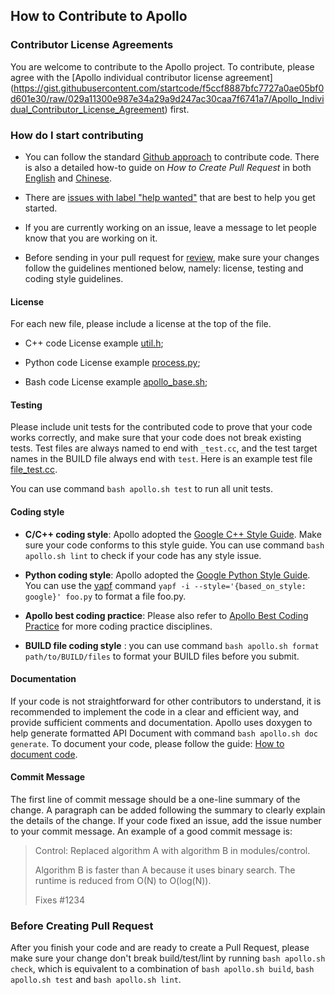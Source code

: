 ## How to Contribute to Apollo

### Contributor License Agreements

You are welcome to contribute to the Apollo project. To contribute, please agree
with the [Apollo individual contributor license agreement]
(https://gist.githubusercontent.com/startcode/f5ccf8887bfc7727a0ae05bf0d601e30/raw/029a11300e987e34a29a9d247ac30caa7f6741a7/Apollo_Individual_Contributor_License_Agreement)
first.

### How do I start contributing

- You can follow the standard
  [Github approach](https://help.github.com/articles/using-pull-requests/) to
  contribute code. There is also a detailed how-to guide on _How to Create Pull
  Request_ in both [English](docs/howto/how_to_create_pull_request.md) and
  [Chinese](docs/howto/how_to_create_pull_request_cn.md).

- There are
  [issues with label "help wanted"](https://github.com/ApolloAuto/apollo/issues?utf8=%E2%9C%93&q=label%3A%22Type%3A+Help+wanted%22+)
  that are best to help you get started.
- If you are currently working on an issue, leave a message to let people know
  that you are working on it.
- Before sending in your pull request for
  [review](https://github.com/ApolloAuto/apollo/pulls), make sure your changes
  follow the guidelines mentioned below, namely: license, testing and coding
  style guidelines.

#### License

For each new file, please include a license at the top of the file.

- C++ code License example [util.h](modules/common/util/util.h);

- Python code License example
  [process.py](modules/tools/vehicle_calibration/process.py);

- Bash code License example [apollo_base.sh](scripts/apollo_base.sh);

#### Testing

Please include unit tests for the contributed code to prove that your code works
correctly, and make sure that your code does not break existing tests. Test
files are always named to end with `_test.cc`, and the test target names in the
BUILD file always end with `test`. Here is an example test file
[file_test.cc](cyber/common/file_test.cc).

You can use command `bash apollo.sh test` to run all unit tests.

#### Coding style

- **C/C++ coding style**: Apollo adopted the
  [Google C++ Style Guide](https://google.github.io/styleguide/cppguide.html).
  Make sure your code conforms to this style guide. You can use command
  `bash apollo.sh lint` to check if your code has any style issue.

- **Python coding style**: Apollo adopted the
  [Google Python Style Guide](https://google.github.io/styleguide/pyguide.html).
  You can use the [yapf](https://github.com/google/yapf) command
  `yapf -i --style='{based_on_style: google}' foo.py` to format a file foo.py.

- **Apollo best coding practice**: Please also refer to
  [Apollo Best Coding Practice](docs/technical_tutorial/apollo_best_coding_practice.md)
  for more coding practice disciplines.

- **BUILD file coding style** : you can use command
  `bash apollo.sh format path/to/BUILD/files` to format your BUILD files before
  you submit.

#### Documentation

If your code is not straightforward for other contributors to understand, it is
recommended to implement the code in a clear and efficient way, and provide
sufficient comments and documentation. Apollo uses doxygen to help generate
formatted API Document with command `bash apollo.sh doc generate`. To document
your code, please follow the guide:
[How to document code](docs/howto/how_to_document_code.md).

#### Commit Message

The first line of commit message should be a one-line summary of the change. A
paragraph can be added following the summary to clearly explain the details of
the change. If your code fixed an issue, add the issue number to your commit
message. An example of a good commit message is:

> Control: Replaced algorithm A with algorithm B in modules/control.
>
> Algorithm B is faster than A because it uses binary search. The runtime is
> reduced from O(N) to O(log(N)).
>
> Fixes #1234

### Before Creating Pull Request

After you finish your code and are ready to create a Pull Request, please make
sure your change don't break build/test/lint by running `bash apollo.sh check`,
which is equivalent to a combination of `bash apollo.sh build`,
`bash apollo.sh test` and `bash apollo.sh lint`.
